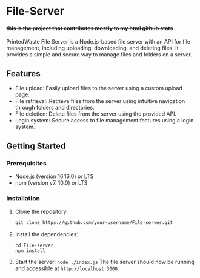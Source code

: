 # File-Server

#### ~~this is the project that contributes mostly to my html github stats~~



PrintedWaste File Server is a Node.js-based file server with an API for file management, including uploading, downloading, and deleting files. It provides a simple and secure way to manage files and folders on a server.

## Features

- File upload: Easily upload files to the server using a custom upload page.
- File retrieval: Retrieve files from the server using intuitive navigation through folders and directories.
- File deletion: Delete files from the server using the provided API.
- Login system: Secure access to file management features using a login system.

## Getting Started

### Prerequisites

- Node.js (version 16.16.0) or LTS
- npm (version v7. 10.0) or LTS

### Installation

1. Clone the repository:

   ```bash
   git clone https://github.com/your-username/File-server.git
    ```
2. Install the dependencies:
   ```
   cd File-server
   npm install
   ```
3. Start the server:
```node ./index.js```
The file server should now be running and accessible at `http://localhost:3000.`

